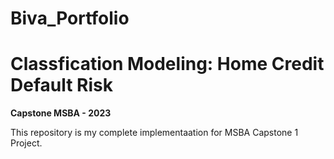 # Biva_Portfolio
# Classfication Modeling: Home Credit Default Risk
**Capstone MSBA - 2023**

This repository is my complete implementaation for MSBA Capstone  1 Project.



